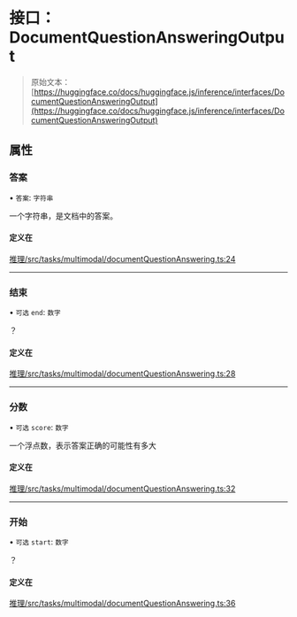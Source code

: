 # 接口：DocumentQuestionAnsweringOutput

> 原始文本：[https://huggingface.co/docs/huggingface.js/inference/interfaces/DocumentQuestionAnsweringOutput](https://huggingface.co/docs/huggingface.js/inference/interfaces/DocumentQuestionAnsweringOutput)

## 属性

### 答案

• `答案`: `字符串`

一个字符串，是文档中的答案。

#### 定义在

[推理/src/tasks/multimodal/documentQuestionAnswering.ts:24](https://github.com/huggingface/huggingface.js/blob/main/packages/inference/src/tasks/multimodal/documentQuestionAnswering.ts#L24)

* * *

### 结束

• `可选` `end`: `数字`

？

#### 定义在

[推理/src/tasks/multimodal/documentQuestionAnswering.ts:28](https://github.com/huggingface/huggingface.js/blob/main/packages/inference/src/tasks/multimodal/documentQuestionAnswering.ts#L28)

* * *

### 分数

• `可选` `score`: `数字`

一个浮点数，表示答案正确的可能性有多大

#### 定义在

[推理/src/tasks/multimodal/documentQuestionAnswering.ts:32](https://github.com/huggingface/huggingface.js/blob/main/packages/inference/src/tasks/multimodal/documentQuestionAnswering.ts#L32)

* * *

### 开始

• `可选` `start`: `数字`

？

#### 定义在

[推理/src/tasks/multimodal/documentQuestionAnswering.ts:36](https://github.com/huggingface/huggingface.js/blob/main/packages/inference/src/tasks/multimodal/documentQuestionAnswering.ts#L36)

